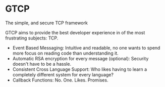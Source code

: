 # GTCP
The simple, and secure TCP framework

GTCP aims to provide the best developer experience in of the most frustrating subjects: TCP.
- Event Based Messaging: Intuitive and readable, no one wants to spend more focus on reading code than understanding it.
- Automatic RSA encryption for every message (optional): Security doesn't have to be a hassle.
- Consistent Cross Language Support: Who likes having to learn a completely different system for every language?
- Callback Functions: No. One. Likes. Promises.
